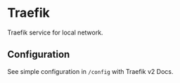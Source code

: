 # Traefik
Traefik service for local network.

## Configuration
See simple configuration in `/config` with Traefik v2 Docs.

